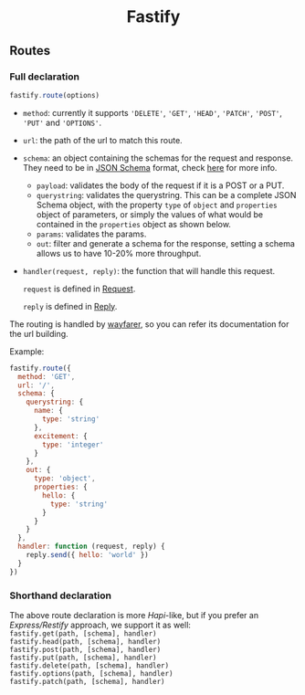 <h1 align="center">Fastify</h1>

## Routes
<a name="full-declaration"></a>
### Full declaration
```js
fastify.route(options)
```
* `method`: currently it supports `'DELETE'`, `'GET'`, `'HEAD'`, `'PATCH'`, `'POST'`, `'PUT'` and `'OPTIONS'`.

* `url`: the path of the url to match this route.
* `schema`: an object containing the schemas for the request and response.  
They need to be in
  [JSON Schema](http://json-schema.org/) format, check [here](https://github.com/fastify/fastify/blob/master/docs/Validation-And-Serialize.md) for more info.

  * `payload`: validates the body of the request if it is a POST or a
    PUT.
  * `querystring`: validates the querystring. This can be a complete JSON
  Schema object, with the property `type` of `object` and `properties` object of parameters, or
  simply the values of what would be contained in the `properties` object as shown below.
  * `params`: validates the params.
  * `out`: filter and generate a schema for the response, setting a
    schema allows us to have 10-20% more throughput.
* `handler(request, reply)`: the function that will handle this request.

  `request` is defined in [Request](https://github.com/fastify/fastify/blob/master/docs/Request.md).

  `reply` is defined in [Reply](https://github.com/fastify/fastify/blob/master/docs/Reply.md).

The routing is handled by [wayfarer](https://github.com/yoshuawuyts/wayfarer), so you can refer its documentation for the url building.

Example:
```js
fastify.route({
  method: 'GET',
  url: '/',
  schema: {
    querystring: {
      name: {
        type: 'string'
      },
      excitement: {
        type: 'integer'
      }
    },
    out: {
      type: 'object',
      properties: {
        hello: {
          type: 'string'
        }
      }
    }
  },
  handler: function (request, reply) {
    reply.send({ hello: 'world' })
  }
})
```

<a name="shorthand-declaration"></a>
### Shorthand declaration
The above route declaration is more *Hapi*-like, but if you prefer an *Express/Restify* approach, we support it as well:  
`fastify.get(path, [schema], handler)`  
`fastify.head(path, [schema], handler)`  
`fastify.post(path, [schema], handler)`  
`fastify.put(path, [schema], handler)`  
`fastify.delete(path, [schema], handler)`  
`fastify.options(path, [schema], handler)`  
`fastify.patch(path, [schema], handler)`  
